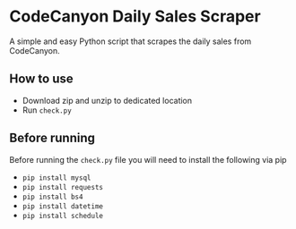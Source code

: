 # CodeCanyon Daily Sales Scraper
A simple and easy Python script that scrapes the daily sales from CodeCanyon.

## How to use
- Download zip and unzip to dedicated location
- Run `check.py`

## Before running
Before running the `check.py` file you will need to install the following via pip
- `pip install mysql`
- `pip install requests`
- `pip install bs4`
- `pip install datetime`
- `pip install schedule`
